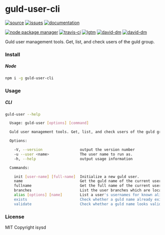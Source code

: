 # guld-user-cli

[![source](https://img.shields.io/badge/source-bitbucket-blue.svg)](https://bitbucket.org/guld/tech-js-node_modules-guld-user-cli) [![issues](https://img.shields.io/badge/issues-bitbucket-yellow.svg)](https://bitbucket.org/guld/tech-js-node_modules-guld-user-cli/issues) [![documentation](https://img.shields.io/badge/docs-guld.tech-green.svg)](https://guld.tech/cli/guld-user-cli.html)

[![node package manager](https://img.shields.io/npm/v/guld-user-cli.svg)](https://www.npmjs.com/package/guld-user-cli) [![travis-ci](https://travis-ci.org/guldcoin/tech-js-node_modules-guld-user-cli.svg)](https://travis-ci.org/guldcoin/tech-js-node_modules-guld-user-cli?branch=guld) [![lgtm](https://img.shields.io/lgtm/grade/javascript/b/guld/tech-js-node_modules-guld-user-cli.svg?logo=lgtm&logoWidth=18)](https://lgtm.com/projects/b/guld/tech-js-node_modules-guld-user-cli/context:javascript) [![david-dm](https://david-dm.org/guldcoin/tech-js-node_modules-guld-user-cli/status.svg)](https://david-dm.org/guldcoin/tech-js-node_modules-guld-user-cli) [![david-dm](https://david-dm.org/guldcoin/tech-js-node_modules-guld-user-cli/dev-status.svg)](https://david-dm.org/guldcoin/tech-js-node_modules-guld-user-cli?type=dev)

Guld user management tools. Get, list, and check users of the guld group.

### Install

##### Node

```sh
npm i -g guld-user-cli
```

### Usage

##### CLI

```sh
guld-user --help

  Usage: guld-user [options] [command]

  Guld user management tools. Get, list, and check users of the guld group.

  Options:

    -V, --version                 output the version number
    -u --user <name>              The user name to run as.
    -h, --help                    output usage information

  Commands:

    init [user-name] [full-name]  Initialize a new guld user.
    name                          Get the guld name of the current user.
    fullname                      Get the full name of the current user.
    branches                      List the user branches which are locally available.
    alias [options] [name]        List a user's usernames for known aliases for other networks. (i.e. github, bitbucket, gitlab, twitter)
    exists                        Check whether a guld name already exists.
    validate                      Check whether a guld name looks valid.

```

### License

MIT Copyright isysd

